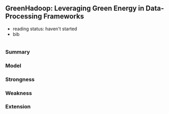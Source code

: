 ## GreenHadoop: Leveraging Green Energy in Data-Processing Frameworks

- reading status: haven't started
- bib
```
```

### Summary 

### Model

### Strongness

### Weakness

### Extension
